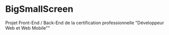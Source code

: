 # BigSmallScreen
Projet Front-End / Back-End de la certification professionnelle "Développeur Web et Web Mobile""
